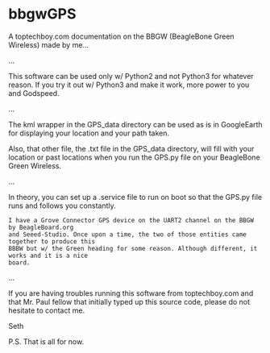 # bbgwGPS

A toptechboy.com documentation on the BBGW (BeagleBone Green Wireless) made by me...

...

This software can be used only w/ Python2 and not Python3 for whatever reason. 
If you try it out w/ Python3 and make it work, more power to you and Godspeed.

...

The kml wrapper in the GPS_data directory can be used as is in GoogleEarth for displaying
your location and your path taken.

Also, that other file, the .txt file in the GPS_data directory, will fill with your location
or past locations when you run the GPS.py file on your BeagleBone Green Wireless.

...

In theory, you can set up a .service file to run on boot so that the GPS.py file runs and 
follows you constantly. 

    I have a Grove Connector GPS device on the UART2 channel on the BBGW by BeagleBoard.org
    and Seeed-Studio. Once upon a time, the two of those entities came together to produce this 
    BBBW but w/ the Green heading for some reason. Although different, it works and it is a nice 
    board.

...

If you are having troubles running this software from toptechboy.com and that Mr. Paul fellow 
that initially typed up this source code, please do not hesitate to contact me.

Seth

P.S. That is all for now.
